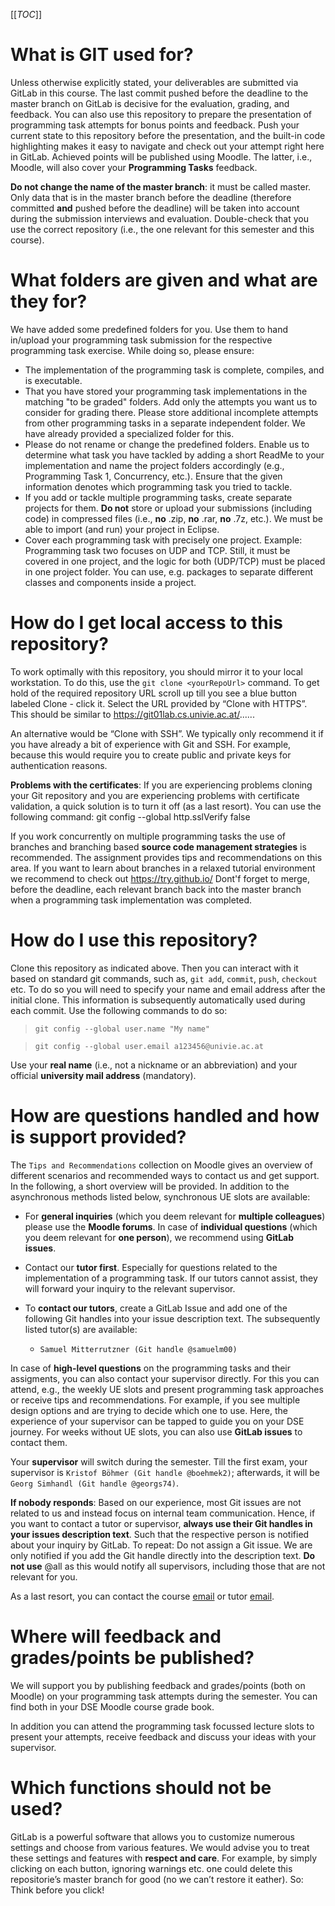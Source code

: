 [[_TOC_]]

# What is GIT used for?

Unless otherwise explicitly stated, your deliverables are submitted via GitLab in this course. The last commit pushed before the deadline to the master branch on GitLab is decisive for the evaluation, grading, and feedback. You can also use this repository to prepare the presentation of programming task attempts for bonus points and feedback. Push your current state to this repository before the presentation, and the built-in code highlighting makes it easy to navigate and check out your attempt right here in GitLab. Achieved points will be published using Moodle. The latter, i.e., Moodle, will also cover your **Programming Tasks** feedback.

**Do not change the name of the master branch**: it must be called master. Only data that is in the master branch before the deadline (therefore committed **and** pushed before the deadline) will be taken into account during the submission interviews and evaluation. Double-check that you use the correct repository (i.e., the one relevant for this semester and this course). 

# What folders are given and what are they for?

We have added some predefined folders for you. Use them to hand in/upload your programming task submission for the respective programming task exercise. While doing so, please ensure:

- The implementation of the programming task is complete, compiles, and is executable.
- That you have stored your programming task implementations in the matching "to be graded" folders. Add only the attempts you want us to consider for grading there. Please store additional incomplete attempts from other programming tasks in a separate independent folder. We have already provided a specialized folder for this.
- Please do not rename or change the predefined folders. Enable us to determine what task you have tackled by adding a short ReadMe to your implementation and name the project folders accordingly (e.g., Programming Task 1, Concurrency, etc.). Ensure that the given information denotes which programming task you tried to tackle. 
- If you add or tackle multiple programming tasks, create separate projects for them. **Do not** store or upload your submissions (including code) in compressed files (i.e., **no** .zip, **no** .rar, **no** .7z, etc.). We must be able to import (and run) your project in Eclipse.
- Cover each programming task with precisely one project. Example: Programming task two focuses on UDP and TCP. Still, it must be covered in one project, and the logic for both (UDP/TCP) must be placed in one project folder. You can use, e.g. packages to separate different classes and components inside a project.

# How do I get local access to this repository?

To work optimally with this repository, you should mirror it to your local workstation. To do this, use the `git clone <yourRepoUrl>` command. To get hold of the required repository URL scroll up till you see a blue button labeled Clone - click it. Select the URL provided by “Clone with HTTPS”. This should be similar to https://git01lab.cs.univie.ac.at/......

An alternative would be “Clone with SSH”. We typically only recommend it if you have already a bit of experience with Git and SSH. For example, because this would require you to create public and private keys for authentication reasons.  

**Problems with the certificates**: If you are experiencing problems cloning your Git repository and you are experiencing problems with certificate validation, a quick solution is to turn it off (as a last resort). You can use the following command: git config --global http.sslVerify false

If you work concurrently on multiple programming tasks the use of branches and branching based **source code management strategies** is recommended. The assignment provides tips and recommendations on this area. If you want to learn about branches in a relaxed tutorial environment we recommend to check out https://try.github.io/ Dont'f forget to merge, before the deadline, each relevant branch back into the master branch when a programming task implementation was completed.

# How do I use this repository?

Clone this repository as indicated above. Then you can interact with it based on standard git commands, such as, `git add`, `commit`, `push`, `checkout` etc. To do so you will need to specify your name and email address after the initial clone. This information is subsequently automatically used during each commit. Use the following commands to do so:

> `git config --global user.name "My name"`

> `git config --global user.email a123456@univie.ac.at`

Use your **real name** (i.e., not a nickname or an abbreviation) and your official **university mail address** (mandatory).

# How are questions handled and how is support provided?

The `Tips and Recommendations` collection on Moodle gives an overview of different scenarios and recommended ways to contact us and get support. In the following, a short overview will be provided. In addition to the asynchronous methods listed below, synchronous UE slots are available:

- For **general inquiries** (which you deem relevant for **multiple colleagues**) please use the **Moodle forums**. In case of **individual questions** (which you deem relevant for **one person**), we recommend using **GitLab issues**. 

- Contact our **tutor first**. Especially for questions related to the implementation of a programming task. If our tutors cannot assist, they will forward your inquiry to the relevant supervisor. 

- To **contact our tutors**, create a GitLab Issue and add one of the following Git handles into your issue description text. The subsequently listed tutor(s) are available: 

    - `Samuel Mitterrutzner (Git handle @samuelm00)`

In case of **high-level questions** on the programming tasks and their assigments, you can also contact your supervisor directly. For this you can attend, e.g., the weekly UE slots and present programming task approaches or receive tips and recommendations. For example, if you see multiple design options and are trying to decide which one to use. Here, the experience of your supervisor can be tapped to guide you on your DSE journey. For weeks without UE slots, you can also use **GitLab issues** to contact them.

Your **supervisor** will switch during the semester. Till the first exam, your supervisor is `Kristof Böhmer (Git handle @boehmek2)`; afterwards, it will be `Georg Simhandl (Git handle @georgs74)`.

**If nobody responds**: Based on our experience, most Git issues are not related to us and instead focus on internal team communication. Hence, if you want to contact a tutor or supervisor, **always use their Git handles in your issues description text**. Such that the respective person is notified about your inquiry by GitLab. To repeat: Do not assign a Git issue. We are only notified if you add the Git handle directly into the description text. **Do not use** @all as this would notify all supervisors, including those that are not relevant for you.

As a last resort, you can contact the course [email](mailto:dse@swa.univie.ac.at) or tutor [email](mailto:dse.tutor@swa.univie.ac.at). 

# Where will feedback and grades/points be published?

We will support you by publishing feedback and grades/points (both on Moodle) on your programming task attempts during the semester. You can find both in your DSE Moodle course grade book. 

In addition you can attend the programming task focussed lecture slots to present your attempts, receive feedback and discuss your ideas with your supervisor.


# Which functions should not be used?

GitLab is a powerful software that allows you to customize numerous settings and choose from various features. We would advise you to treat these settings and features with **respect and care**. For example, by simply clicking on each button, ignoring warnings etc. one could delete this repositorie’s master branch for good (no we can’t restore it eather). So: Think before you click!

